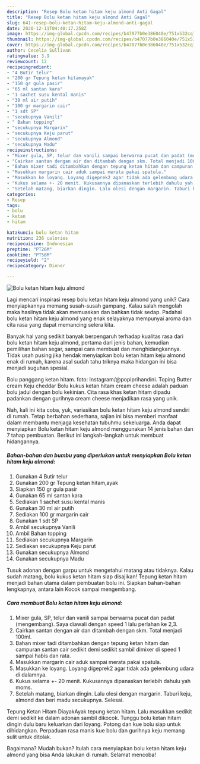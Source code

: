 ```yaml
---
description: "Resep Bolu ketan hitam keju almond Anti Gagal"
title: "Resep Bolu ketan hitam keju almond Anti Gagal"
slug: 641-resep-bolu-ketan-hitam-keju-almond-anti-gagal
date: 2020-12-11T04:40:17.258Z
image: https://img-global.cpcdn.com/recipes/b47077b0e386040e/751x532cq70/bolu-ketan-hitam-keju-almond-foto-resep-utama.jpg
thumbnail: https://img-global.cpcdn.com/recipes/b47077b0e386040e/751x532cq70/bolu-ketan-hitam-keju-almond-foto-resep-utama.jpg
cover: https://img-global.cpcdn.com/recipes/b47077b0e386040e/751x532cq70/bolu-ketan-hitam-keju-almond-foto-resep-utama.jpg
author: Cecelia Sullivan
ratingvalue: 3.9
reviewcount: 12
recipeingredient:
- "4 Butir telur"
- "200 gr Tepung ketan hitamayak"
- "150 gr gula pasir"
- "65 ml santan kara"
- "1 sachet susu kental manis"
- "30 ml air putih"
- "100 gr margarin cair"
- "1 sdt SP"
- "secukupnya Vanili"
- " Bahan topping"
- "secukupnya Margarin"
- "secukupnya Keju parut"
- "secukupnya Almond"
- "secukupnya Madu"
recipeinstructions:
- "Mixer gula, SP, telur dan vanili sampai berwarna pucat dan padat (mengembang). Saya diawali dengan speed 1 lalu perlahan ke 2,3."
- "Cairkan santan dengan air dan ditambah dengan skm. Total menjadi 100ml."
- "Bahan mixer tadi ditambahkan dengan tepung ketan hitam dan campuran santan cair sedikit demi sedikit sambil dimixer di speed 1 sampai habis dan rata."
- "Masukkan margarin cair aduk sampai merata pakai spatula."
- "Masukkan ke loyang. Loyang digeprek2 agar tidak ada gelembung udara di dalamnya."
- "Kukus selama +- 20 menit. Kukusannya dipanaskan terlebih dahulu yah moms."
- "Setelah matang, biarkan dingin. Lalu olesi dengan margarin. Taburi keju, almond dan beri madu secukupnya. Selesai."
categories:
- Resep
tags:
- bolu
- ketan
- hitam

katakunci: bolu ketan hitam 
nutrition: 236 calories
recipecuisine: Indonesian
preptime: "PT26M"
cooktime: "PT58M"
recipeyield: "2"
recipecategory: Dinner

---
```



![Bolu ketan hitam keju almond](https://img-global.cpcdn.com/recipes/b47077b0e386040e/751x532cq70/bolu-ketan-hitam-keju-almond-foto-resep-utama.jpg)

Lagi mencari inspirasi resep bolu ketan hitam keju almond yang unik? Cara menyiapkannya memang susah-susah gampang. Kalau salah mengolah maka hasilnya tidak akan memuaskan dan bahkan tidak sedap. Padahal bolu ketan hitam keju almond yang enak selayaknya mempunyai aroma dan cita rasa yang dapat memancing selera kita.

Banyak hal yang sedikit banyak berpengaruh terhadap kualitas rasa dari bolu ketan hitam keju almond, pertama dari jenis bahan, kemudian pemilihan bahan segar, sampai cara membuat dan menghidangkannya. Tidak usah pusing jika hendak menyiapkan bolu ketan hitam keju almond enak di rumah, karena asal sudah tahu triknya maka hidangan ini bisa menjadi suguhan spesial.

Bolu panggang ketan hitam. foto: Instagram/@popiprihandini. Toping Butter cream Keju cheddar Bolu kukus ketan hitam cream cheese adalah paduan bolu jadul dengan bolu kekinian. Cita rasa khas ketan hitam dipadu padankan dengan gurihnya cream cheese menjadikan rasa yang unik.


Nah, kali ini kita coba, yuk, variasikan bolu ketan hitam keju almond sendiri di rumah. Tetap berbahan sederhana, sajian ini bisa memberi manfaat dalam membantu menjaga kesehatan tubuhmu sekeluarga. Anda dapat menyiapkan Bolu ketan hitam keju almond menggunakan 14 jenis bahan dan 7 tahap pembuatan. Berikut ini langkah-langkah untuk membuat hidangannya.

<!--inarticleads1-->

##### Bahan-bahan dan bumbu yang diperlukan untuk menyiapkan Bolu ketan hitam keju almond:

1. Gunakan 4 Butir telur
1. Gunakan 200 gr Tepung ketan hitam,ayak
1. Siapkan 150 gr gula pasir
1. Gunakan 65 ml santan kara
1. Sediakan 1 sachet susu kental manis
1. Gunakan 30 ml air putih
1. Sediakan 100 gr margarin cair
1. Gunakan 1 sdt SP
1. Ambil secukupnya Vanili
1. Ambil  Bahan topping
1. Sediakan secukupnya Margarin
1. Sediakan secukupnya Keju parut
1. Gunakan secukupnya Almond
1. Gunakan secukupnya Madu


Tusuk adonan dengan garpu untuk mengetahui matang atau tidaknya. Kalau sudah matang, bolu kukus ketan hitam siap disajikan! Tepung ketan hitam menjadi bahan utama dalam pembuatan bolu ini. Siapkan bahan-bahan lengkapnya, antara lain Kocok sampai mengembang. 

<!--inarticleads2-->

##### Cara membuat Bolu ketan hitam keju almond:

1. Mixer gula, SP, telur dan vanili sampai berwarna pucat dan padat (mengembang). Saya diawali dengan speed 1 lalu perlahan ke 2,3.
1. Cairkan santan dengan air dan ditambah dengan skm. Total menjadi 100ml.
1. Bahan mixer tadi ditambahkan dengan tepung ketan hitam dan campuran santan cair sedikit demi sedikit sambil dimixer di speed 1 sampai habis dan rata.
1. Masukkan margarin cair aduk sampai merata pakai spatula.
1. Masukkan ke loyang. Loyang digeprek2 agar tidak ada gelembung udara di dalamnya.
1. Kukus selama +- 20 menit. Kukusannya dipanaskan terlebih dahulu yah moms.
1. Setelah matang, biarkan dingin. Lalu olesi dengan margarin. Taburi keju, almond dan beri madu secukupnya. Selesai.


Tepung Ketan Hitam DiayakAyak tepung ketan hitam. Lalu masukkan sedikit demi sedikit ke dalam adonan sambil dikocok. Tunggu bolu ketan hitam dingin dulu baru keluarkan dari loyang. Potong dan kue bolu siap untuk dihidangkan. Perpaduan rasa manis kue bolu dan gurihnya keju memang sulit untuk ditolak. 

Bagaimana? Mudah bukan? Itulah cara menyiapkan bolu ketan hitam keju almond yang bisa Anda lakukan di rumah. Selamat mencoba!
